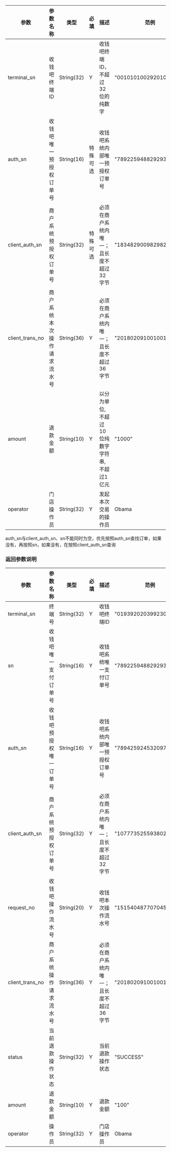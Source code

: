 | 参数 | 参数名称 | 类型 | 必填 | 描述 | 范例 |
| --- | --- | --- | --- | --- | --- |
| terminal\_sn | 收钱吧终端ID | String\(32\) | Y | 收钱吧终端ID，不超过32位的纯数字 | "00101010029201012912" |
| auth\_sn | 收钱吧唯一预授权订单号 | String\(16\) | 特殊可选 | 收钱吧系统内部唯一预授权订单号 | "7892259488292938" |
|client\_auth\_sn | 商户系统预授权订单号 | String\(32\) | 特殊可选 | 必须在商户系统内唯一；且长度不超过32字节 | "18348290098298292838"|
| client\_trans\_no | 商户系统本次操作请求流水号 | String\(36\) | Y | 必须在商户系统内唯一；且长度不超过36字节 | "201802091001001" |
| amount | 退款金额 | String\(10\) | Y | 以分为单位,不超过10位纯数字字符串,不超过1亿元 | "1000" |
| operator | 门店操作员 | String\(32\) | Y | 发起本次交易的操作员 | Obama |

auth\_sn与client\_auth\_sn、sn不能同时为空，优先按照auth\_sn查找订单，如果没有，再按照sn，如果没有，在按照client\_auth\_sn查询

### 返回参数说明

| 参数 | 参数名称 | 类型 | 必填 | 描述 | 范例 |
| --- | --- | --- | --- | --- | --- |
| terminal\_sn | 终端号 | String\(32\) | Y | 收钱吧终端ID | "01939202039923029" |
| sn | 收钱吧唯一支付订单号 | String\(16\) | Y | 收钱吧系统唯一支付订单号 | "7892259488292938" |
| auth\_sn | 收钱吧预授权唯一订单号 | String\(16\) | Y | 收钱吧系统内部唯一预授权订单号 | "7894259245320979"|
| client\_auth\_sn | 商户系统预授权订单号 | String\(32\) | Y | 必须在商户系统内唯一；且长度不超过32字节 | "1077735255938023" |
| request\_no | 收钱吧操作流水号 | String\(20\) | Y | 收钱吧本次操作流水号 | "15154048770704543281" |
| client\_trans\_no | 商户系统操作请求流水号 | String\(36\) | Y | 必须在商户系统内唯一；且长度不超过36字节 | "201802091001001" |
| status | 当前退款操作状态 | String\(32\) | Y | 当前退款操作状态 | "SUCCESS" |
| amount | 退款金额 | String\(10\) | Y | 退款金额 | "100" |
| operator | 操作员 | String\(32\) | Y | 门店操作员 | Obama |



